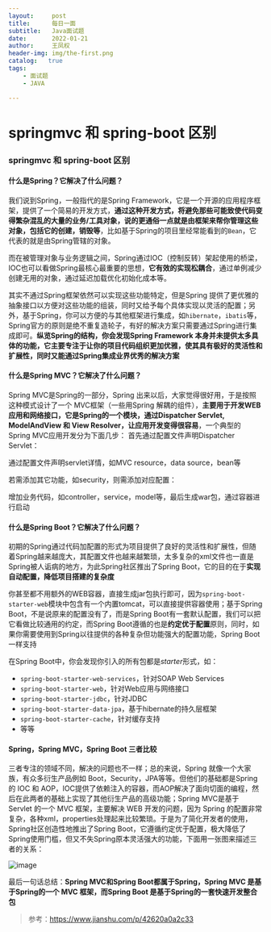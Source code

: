 ```yaml
---
layout:     post
title:      每日一面
subtitle:   Java面试题
date:       2022-01-21
author:     王凤权
header-img: img/the-first.png
catalog:   true
tags:
    - 面试题
    - JAVA 

---
```


# springmvc 和 spring-boot 区别 

### springmvc 和 spring-boot 区别 

#### 什么是Spring？它解决了什么问题？

我们说到Spring，一般指代的是Spring Framework，它是一个开源的应用程序框架，提供了一个简易的开发方式，**通过这种开发方式，将避免那些可能致使代码变得繁杂混乱的大量的业务/工具对象，说的更通俗一点就是由框架来帮你管理这些对象，包括它的创建，销毁等**，比如基于Spring的项目里经常能看到的`Bean`，它代表的就是由Spring管辖的对象。

而在被管理对象与业务逻辑之间，Spring通过IOC（控制反转）架起使用的桥梁，IOC也可以看做Spring最核心最重要的思想，**它有效的实现松耦合**，通过单例减少创建无用的对象，通过延迟加载优化初始化成本等。

其实不通过Spring框架依然可以实现这些功能特定，但是Spring 提供了更优雅的抽象接口以方便对这些功能的组装，同时又给予每个具体实现以灵活的配置；另外，基于Spring，你可以方便的与其他框架进行集成，如`hibernate`，`ibatis`等，Spring官方的原则是绝不重复造轮子，有好的解决方案只需要通过Spring进行集成即可。**纵览Spring的结构，你会发现Spring Framework 本身并未提供太多具体的功能，它主要专注于让你的项目代码组织更加优雅，使其具有极好的灵活性和扩展性，同时又能通过Spring集成业界优秀的解决方案**

#### 什么是Spring MVC？它解决了什么问题？

Spring MVC是Spring的一部分，Spring 出来以后，大家觉得很好用，于是按照这种模式设计了一个 MVC框架（一些用Spring 解耦的组件），**主要用于开发WEB应用和网络接口，它是Spring的一个模块，通过Dispatcher Servlet, ModelAndView 和 View Resolver，让应用开发变得很容易**，一个典型的Spring MVC应用开发分为下面几步：
 首先通过配置文件声明Dispatcher Servlet：

通过配置文件声明servlet详情，如MVC resource，data source，bean等

若需添加其它功能，如security，则需添加对应配置：

增加业务代码，如controller，service，model等，最后生成war包，通过容器进行启动

#### 什么是Spring Boot？它解决了什么问题？

初期的Spring通过代码加配置的形式为项目提供了良好的灵活性和扩展性，但随着Spring越来越庞大，其配置文件也越来越繁琐，太多复杂的xml文件也一直是Spring被人诟病的地方，为此Spring社区推出了Spring Boot，它的目的在于**实现自动配置，降低项目搭建的复杂度**

你甚至都不用额外的WEB容器，直接生成jar包执行即可，因为`spring-boot-starter-web`模块中包含有一个内置tomcat，可以直接提供容器使用；基于Spring Boot，不是说原来的配置没有了，而是Spring Boot有一套默认配置，我们可以把它看做比较通用的约定，而Spring Boot遵循的也是**约定优于配置**原则，同时，如果你需要使用到Spring以往提供的各种复杂但功能强大的配置功能，Spring Boot一样支持

在Spring Boot中，你会发现你引入的所有包都是*starter*形式，如：

- `spring-boot-starter-web-services`，针对SOAP Web Services
- `spring-boot-starter-web`，针对Web应用与网络接口
- `spring-boot-starter-jdbc`，针对JDBC
- `spring-boot-starter-data-jpa`，基于hibernate的持久层框架
- `spring-boot-starter-cache`，针对缓存支持
- 等等

#### Spring，Spring MVC，Spring Boot 三者比较

三者专注的领域不同，解决的问题也不一样；总的来说，Spring 就像一个大家族，有众多衍生产品例如 Boot，Security，JPA等等。但他们的基础都是Spring 的 IOC 和 AOP，IOC提供了依赖注入的容器，而AOP解决了面向切面的编程，然后在此两者的基础上实现了其他衍生产品的高级功能；Spring MVC是基于 Servlet 的一个 MVC 框架，主要解决 WEB 开发的问题，因为 Spring 的配置非常复杂，各种xml，properties处理起来比较繁琐。于是为了简化开发者的使用，Spring社区创造性地推出了Spring Boot，它遵循约定优于配置，极大降低了Spring使用门槛，但又不失Spring原本灵活强大的功能，下面用一张图来描述三者的关系：

![image](https://user-images.githubusercontent.com/43489916/150894010-efec339c-0eba-4721-90bd-4b9b08999d3b.png)

最后一句话总结：**Spring MVC和Spring Boot都属于Spring，Spring MVC 是基于Spring的一个 MVC 框架，而Spring Boot 是基于Spring的一套快速开发整合包**

> 参考：https://www.jianshu.com/p/42620a0a2c33

